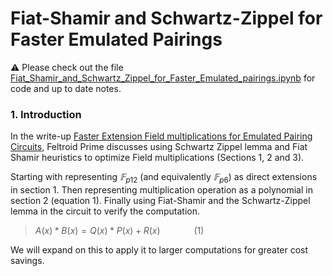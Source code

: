 # Fiat-Shamir and Schwartz-Zippel for Faster Emulated Pairings

:warning: Please check out the file [Fiat_Shamir_and_Schwartz_Zippel_for_Faster_Emulated_pairings.ipynb](Fiat_Shamir_and_Schwartz_Zippel_for_Faster_Emulated_pairings.ipynb) for code and up to date notes.

### 1. Introduction

In the write-up [Faster Extension Field multiplications for Emulated Pairing Circuits](https://hackmd.io/@feltroidprime/B1eyHHXNT#fn3), Feltroid Prime discusses using Schwartz Zippel lemma and Fiat Shamir heuristics to optimize Field multiplications (Sections 1, 2 and 3).

Starting with representing $𝔽_{p12}$ (and equivalently $𝔽_{p6}$) as direct extensions in section 1. Then representing multiplication operation as a polynomial in section 2 (equation 1). Finally using Fiat-Shamir and the Schwartz-Zippel lemma in the circuit to verify the computation.

> ${A(x)*B(x) = Q(x)*P(x) + R(x)}$ &emsp; &emsp; &emsp;${(1)}$

We will expand on this to apply it to larger computations for greater cost savings.
